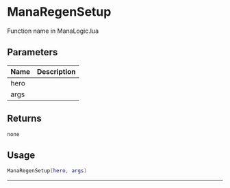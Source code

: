 # ManaRegenSetup

Function name in ManaLogic.lua

## Parameters

| Name | Description |
| ---- | ----------- |
| hero |             |
| args |             |

## Returns

`none`

## Usage

```lua
ManaRegenSetup(hero, args)
```

---

